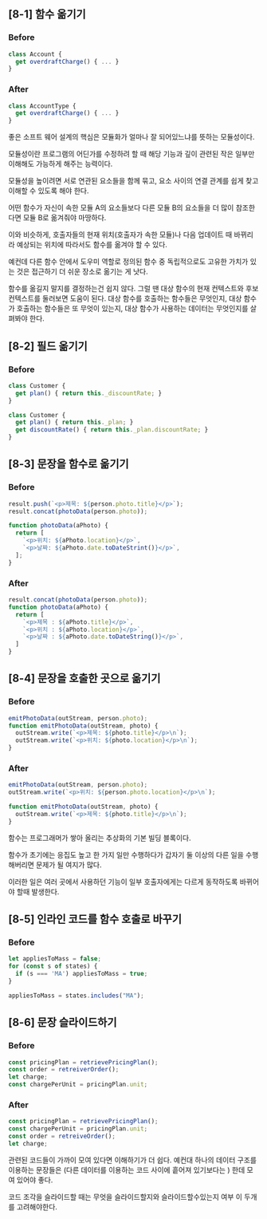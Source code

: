 ## [8-1] 함수 옮기기

### Before

```javascript
class Account {
  get overdraftCharge() { ... }
}
```

### After

```javascript
class AccountType {
  get overdraftCharge() { ... }
}
```

좋은 소프트 웨어 설계의 핵심은 모듈화가 얼마나 잘 되어있느냐를 뜻하는 모듈성이다.

모듈성이란 프로그램의 어딘가를 수정하려 할 때 해당 기능과 깊이 관련된 작은 일부만 이해해도 가능하게 해주는 능력이다.

모듈성을 높이려면 서로 연관된 요소들을 함께 묶고, 요소 사이의 연결 관계를 쉽게 찾고 이해할 수 있도록 해야 한다. 

어떤 함수가 자신이 속한 모듈 A의 요소들보다 다른 모듈 B의 요소들을 더 많이 참조한다면 모듈 B로 옮겨줘야 마땅하다.

이와 비슷하게, 호출자들의 현재 위치(호출자가 속한 모듈)나 다음 업데이트 때 바뀌리라 예상되는 위치에 따라서도 함수를 옮겨야 할 수 있다.

예컨데 다른 함수 안에서 도우미 역할로 정의된 함수 중 독립적으로도 고유한 가치가 있는 것은 접근하기 더 쉬운 장소로 옮기는 게 낫다.

함수를 옮길지 말지를 결정하는건 쉽지 않다. 그럴 땐 대상 함수의 현재 컨텍스트와 후보 컨텍스트를 둘러보면 도움이 된다. 대상 함수를 호출하는 함수들은 무엇인지, 대상 함수가 호출하는 함수들은 또 무엇이 있는지, 대상 함수가 사용하는 데이터는 무엇인지를 살펴봐야 한다.

## [8-2] 필드 옮기기

### Before

```javascript
class Customer {
  get plan() { return this._discountRate; }
}
```

```javascript
class Customer {
  get plan() { return this._plan; }
  get discountRate() { return this._plan.discountRate; }
}
```

## [8-3] 문장을 함수로 옮기기

### Before
```javascript
result.push(`<p>제목: ${person.photo.title}</p>`);
result.concat(photoData(person.photo));

function photoData(aPhoto) {
  return [
    `<p>위치: ${aPhoto.location}</p>`,
    `<p>날짜: ${aPhoto.date.toDateStrint()}</p>`,
  ];
}
```

### After

```javascript
result.concat(photoData(person.photo));
function photoData(aPhoto) {
  return [
    `<p>제목 : ${aPhoto.title}</p>`,
    `<p>위치 : ${aPhoto.location}</p>`,
    `<p>날짜 : ${aPhoto.date.toDateString()}</p>`,
  ]
}
```

## [8-4] 문장을 호출한 곳으로 옮기기

### Before

```javascript
emitPhotoData(outStream, person.photo);
function emitPhotoData(outStream, photo) {
  outStream.write(`<p>제목: ${photo.title}</p>\n`);
  outStream.write(`<p>위치: ${photo.location}</p>\n`);
}
```

### After
```javascript
emitPhotoData(outStream, person.photo);
outStream.write(`<p>위치: ${person.photo.location}</p>\n`);

function emitPhotoData(outStream, photo) {
  outStream.write(`<p>제목: ${photo.title}</p>\n`);
}
```

함수는 프로그래머가 쌓아 올리는 추상화의 기본 빌딩 블록이다.

함수가 초기에는 응집도 높고 한 가지 일만 수행하다가 갑자기 둘 이상의 다른 일을 수행 해버리면 문제가 될 여지가 많다.

이러한 일은 여러 곳에서 사용하던 기능이 일부 호출자에게는 다르게 동작하도록 바뀌어야 할때 발생한다.

## [8-5] 인라인 코드를 함수 호출로 바꾸기

### Before

```javascript
let appliesToMass = false;
for (const s of states) {
  if (s === 'MA') appliesToMass = true;
}
```

```javascript
appliesToMass = states.includes("MA");
```

## [8-6] 문장 슬라이드하기

### Before 
```javascript
const pricingPlan = retrievePricingPlan();
const order = retreiverOrder();
let charge;
const chargePerUnit = pricingPlan.unit;
```

### After

```javascript
const pricingPlan = retrievePricingPlan();
const chargePerUnit = pricingPlan.unit;
const order = retreiveOrder();
let charge;
```

관련된 코드들이 가까이 모여 있다면 이해하기가 더 쉽다. 예컨대 하나의 데이터 구조를 이용하는 문장들은 (다른 데이터를 이용하는 코드 사이에 흩어져 있기보다는 ) 한데 모여 있어야 좋다.

코드 조각을 슬라이드할 때는 무엇을 슬라이드할지와 슬라이드할수있는지 여부 이 두개를 고려해야한다.

